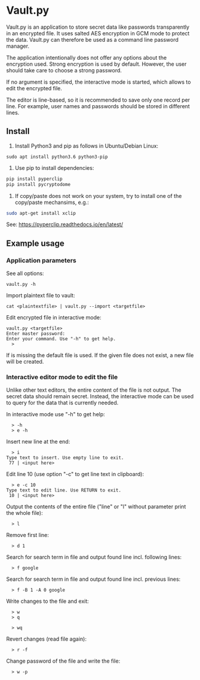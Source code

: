 # Vault.py

Vault.py is an application to store secret data like passwords transparently in an encrypted file. It uses salted AES encryption in GCM mode to protect the data. Vault.py can therefore be used as a command line password manager.

The application intentionally does not offer any options about the encryption used. Strong encryption is used by default. However, the user should take care to choose a strong password. 

If no argument is specified, the interactive mode is started, which allows to edit the encrypted file. 

The editor is line-based, so it is recommended to save only one record per line. For example, user names and passwords should be stored in different lines.

## Install
1. Install Python3 and pip as follows in Ubuntu/Debian Linux:
```
sudo apt install python3.6 python3-pip
```

1. Use pip to install dependencies:

```bash
pip install pyperclip
pip install pycryptodome
```

1. If copy/paste does not work on your system, try to install one of the copy/paste mechansims, e.g.:
```bash
sudo apt-get install xclip
```
See: https://pyperclip.readthedocs.io/en/latest/

## Example usage

### Application parameters
See all options:
```
vault.py -h
```

Import plaintext file to vault:
```
cat <plaintextfile> | vault.py --import <targetfile>
```

Edit encrypted file in interactive mode:
```
vault.py <targetfile>
Enter master password:
Enter your command. Use "-h" to get help.
  > 
```
If <targetfile> is missing the default file is used. If the given file does not exist, a new file will be created.

### Interactive editor mode to edit the file

Unlike other text editors, the entire content of the file is not output. The secret data should remain secret. Instead, the interactive mode can be used to query for the data that is currently needed.

In interactive mode use "-h" to get help:
```
  > -h
  > e -h
```

Insert new line at the end:
```
  > i
Type text to insert. Use empty line to exit.
 77 | <input here>
```

Edit line 10 (use option "-c" to get line text in clipboard):
```
  > e -c 10
Type text to edit line. Use RETURN to exit.
 10 | <input here>
```

Output the contents of the entire file ("line" or "l" without parameter print the whole file):
```
  > l
```

Remove first line:
```
  > d 1
```

Search for search term in file and output found line incl. following lines:
```
  > f google
```

Search for search term in file and output found line incl. previous lines:
```
  > f -B 1 -A 0 google
```

Write changes to the file and exit:
```
  > w
  > q
```
```
  > wq
```

Revert changes (read file again):
```
  > r -f
```

Change password of the file and write the file:
```
  > w -p
```

